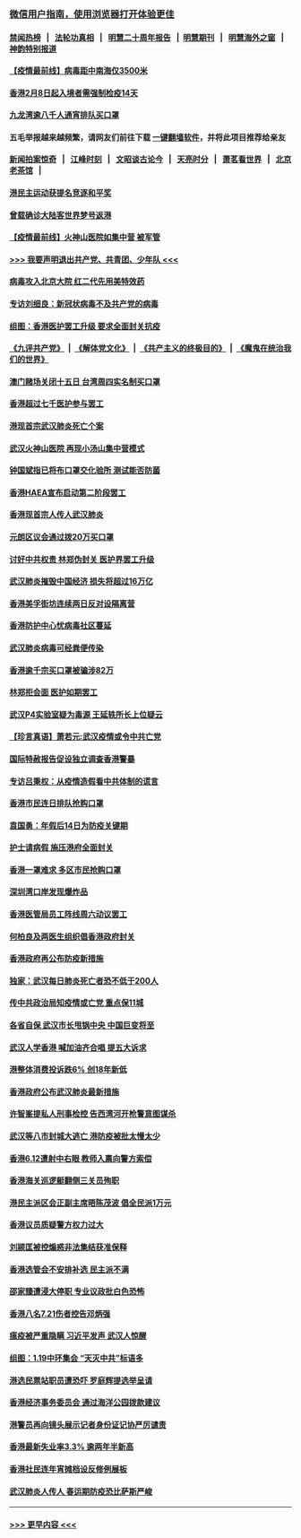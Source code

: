 ### [微信用户指南，使用浏览器打开体验更佳](https://github.com/gfw-breaker/banned-news1/blob/master/indexes/wechat-guide.md?t=0)
#### [禁闻热榜](热点新闻.md?t=0)  &nbsp;&nbsp;|&nbsp;&nbsp; [法轮功真相](https://github.com/gfw-breaker/truth/blob/master/README.md?t=0) &nbsp;&nbsp;|&nbsp;&nbsp; [明慧二十周年报告](https://github.com/gfw-breaker/mh-reports/blob/master/README.md?t=0) &nbsp;&nbsp;|&nbsp;&nbsp;[明慧期刊](https://github.com/gfw-breaker/mh-qikan) &nbsp;&nbsp;|&nbsp;&nbsp; [明慧海外之窗](https://github.com/gfw-breaker/mh-news/blob/master/README.md?t=0) &nbsp;&nbsp;|&nbsp;&nbsp; [神韵特别报道](https://github.com/gfw-breaker/mh-news/blob/master/shenyun.md?t=0)
#### [【疫情最前线】病毒距中南海仅3500米](../pages/nsc415/n11847626.md?t=02061055) 
#### [香港2月8日起入境者需强制检疫14天](../pages/nsc415/n11847658.md?t=02061055) 
#### [九龙湾逾八千人通宵排队买口罩](../pages/nsc415/n11847647.md?t=02061055) 
#### 五毛举报越来越频繁，请网友们前往下载 [一键翻墙软件](https://github.com/gfw-breaker/ssr-accounts)，并将此项目推荐给亲友
#### [新闻拍案惊奇](https://github.com/gfw-breaker/banned-news1/blob/master/pages/link4.md) &nbsp;&nbsp;|&nbsp;&nbsp; [江峰时刻](https://github.com/gfw-breaker/banned-news1/blob/master/pages/link4.md) &nbsp;&nbsp;|&nbsp;&nbsp; [文昭谈古论今](https://github.com/gfw-breaker/banned-news1/blob/master/pages/link4.md) &nbsp;&nbsp;|&nbsp;&nbsp; [天亮时分](https://github.com/gfw-breaker/banned-news1/blob/master/pages/link4.md) &nbsp;&nbsp;|&nbsp;&nbsp; [萧茗看世界](https://github.com/gfw-breaker/banned-news1/blob/master/pages/link4.md) &nbsp;&nbsp;|&nbsp;&nbsp; [北京老茶馆](https://github.com/gfw-breaker/banned-news1/blob/master/pages/link4.md) &nbsp;&nbsp;|&nbsp;&nbsp; 
#### [港民主运动获提名竞逐和平奖](../pages/nsc415/n11847633.md?t=02061055) 
#### [曾载确诊大陆客世界梦号返港](../pages/nsc415/n11847608.md?t=02061055) 
#### [【疫情最前线】火神山医院如集中营 被军管](../pages/nsc415/n11847524.md?t=02061055) 
#### [>>> 我要声明退出共产党、共青团、少年队 <<<](https://github.com/begood0513/goodnews/blob/master/quit/letter.md) 
#### [病毒攻入北京大院 红二代先用美特效药](../pages/nsc415/n11847427.md?t=02061055) 
#### [专访刘细良：新冠状病毒不及共产党的病毒](../pages/nsc415/n11847164.md?t=02061055) 
#### [组图：香港医护罢工升级 要求全面封关抗疫](../pages/nsc415/n11844107.md?t=02061055) 
#### [《九评共产党》](https://github.com/begood0513/9ping.md/blob/master/README.md) &nbsp;|&nbsp; [《解体党文化》](../../../../jtdwh.md/blob/master/README.md)  &nbsp;|&nbsp; [《共产主义的终极目的》](../../../../gczydzjmd.md/blob/master/README.md) &nbsp;|&nbsp; [《魔鬼在统治我们的世界》](../../../../mgztzwmdsj.md/blob/master/README.md) 
#### [澳门赌场关闭十五日 台湾周四实名制买口罩](../pages/nsc415/n11845083.md?t=02061055) 
#### [香港超过七千医护参与罢工](../pages/nsc415/n11845051.md?t=02061055) 
#### [港现首宗武汉肺炎死亡个案](../pages/nsc415/n11844998.md?t=02061055) 
#### [武汉火神山医院 再现小汤山集中营模式](../pages/nsc415/n11844763.md?t=02061055) 
#### [钟国斌指已将布口罩交化验所 测试能否防菌](../pages/nsc415/n11842783.md?t=02061055) 
#### [香港HAEA宣布启动第二阶段罢工](../pages/nsc415/n11842723.md?t=02061055) 
#### [香港现首宗人传人武汉肺炎](../pages/nsc415/n11842766.md?t=02061055) 
#### [元朗区议会通过拨20万买口罩](../pages/nsc415/n11842754.md?t=02061055) 
#### [讨好中共权贵 林郑伪封关 医护界罢工升级](../pages/nsc415/n11842359.md?t=02061055) 
#### [武汉肺炎摧毁中国经济 损失将超过16万亿](../pages/nsc415/n11839723.md?t=02061055) 
#### [香港美孚街坊连续两日反对设隔离营](../pages/nsc415/n11839962.md?t=02061055) 
#### [香港防护中心忧病毒社区蔓延](../pages/nsc415/n11839933.md?t=02061055) 
#### [武汉肺炎病毒可经粪便传染](../pages/nsc415/n11839939.md?t=02061055) 
#### [香港逾千宗买口罩被骗涉82万](../pages/nsc415/n11839914.md?t=02061055) 
#### [林郑拒会面 医护如期罢工](../pages/nsc415/n11839892.md?t=02061055) 
#### [武汉P4实验室疑为毒源 王延轶所长上位疑云](../pages/nsc415/n11835543.md?t=02061055) 
#### [【珍言真语】萧若元:武汉疫情或令中共亡党](../pages/nsc415/n11829394.md?t=02061055) 
#### [国际特赦报告促设独立调查香港警暴](../pages/nsc415/n11833845.md?t=02061055) 
#### [专访吕秉权：从疫情造假看中共体制的谎言](../pages/nsc415/n11833813.md?t=02061055) 
#### [香港市民连日排队抢购口罩](../pages/nsc415/n11833794.md?t=02061055) 
#### [袁国勇：年假后14日为防疫关键期](../pages/nsc415/n11831088.md?t=02061055) 
#### [护士请病假 施压港府全面封关](../pages/nsc415/n11831030.md?t=02061055) 
#### [香港一罩难求 多区市民抢购口罩](../pages/nsc415/n11831002.md?t=02061055) 
#### [深圳湾口岸发现爆炸品](../pages/nsc415/n11828802.md?t=02061055) 
#### [香港医管局员工阵线周六动议罢工](../pages/nsc415/n11828762.md?t=02061055) 
#### [何柏良及两医生组织倡香港政府封关](../pages/nsc415/n11828749.md?t=02061055) 
#### [香港政府再公布防疫新措施](../pages/nsc415/n11828716.md?t=02061055) 
#### [独家：武汉每日肺炎死亡者恐不低于200人](../pages/nsc415/n11828240.md?t=02061055) 
#### [传中共政治局知疫情或亡党 重点保11城](../pages/nsc415/n11828145.md?t=02061055) 
#### [各省自保 武汉市长甩锅中央 中国巨变将至](../pages/nsc415/n11828021.md?t=02061055) 
#### [武汉人学香港 喊加油齐合唱 提五大诉求](../pages/nsc415/n11827046.md?t=02061055) 
#### [港整体消费投诉跌6% 创18年新低](../pages/nsc415/n11817280.md?t=02061055) 
#### [香港政府公布武汉肺炎最新措施](../pages/nsc415/n11817152.md?t=02061055) 
#### [许智峯提私人刑事检控 告西湾河开枪警意图谋杀](../pages/nsc415/n11817132.md?t=02061055) 
#### [武汉等八市封城大逃亡 港防疫被批太慢太少](../pages/nsc415/n11817058.md?t=02061055) 
#### [香港6.12遭射中右眼 教师入禀向警方索偿](../pages/nsc415/n11814678.md?t=02061055) 
#### [香港海关巡逻艇翻侧三关员殉职](../pages/nsc415/n11814604.md?t=02061055) 
#### [港民主派区会正副主席晤陈茂波 倡全民派1万元](../pages/nsc415/n11814582.md?t=02061055) 
#### [香港议员质疑警方权力过大](../pages/nsc415/n11814560.md?t=02061055) 
#### [刘颕匡被控煽惑非法集结获准保释](../pages/nsc415/n11811727.md?t=02061055) 
#### [香港选管会不安排补选 民主派不满](../pages/nsc415/n11811691.md?t=02061055) 
#### [邵家臻遭浸大停职 专业议政批白色恐怖](../pages/nsc415/n11811670.md?t=02061055) 
#### [香港八名7.21伤者控告邓炳强](../pages/nsc415/n11811623.md?t=02061055) 
#### [瘟疫被严重隐瞒 习近平发声 武汉人惊醒](../pages/nsc415/n11811186.md?t=02061055) 
#### [组图：1.19中环集会 “天灭中共”标语多](../pages/nsc415/n11809514.md?t=02061055) 
#### [港选民票站职员遭恐吓 罗庭辉提选举呈请](../pages/nsc415/n11808914.md?t=02061055) 
#### [香港经济事务委员会 通过海洋公园拨款建议](../pages/nsc415/n11808906.md?t=02061055) 
#### [港警员再向镜头展示记者身份证记协严厉谴责](../pages/nsc415/n11808888.md?t=02061055) 
#### [香港最新失业率3.3% 逾两年半新高](../pages/nsc415/n11808887.md?t=02061055) 
#### [香港社民连年宵摊档设反修例展板](../pages/nsc415/n11808857.md?t=02061055) 
#### [武汉肺炎人传人 春运期防疫恐比萨斯严峻](../pages/nsc415/n11808739.md?t=02061055) 

----
#### [ >>> 更早内容 <<< ](../indexes/nsc415-earlier.md)
